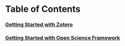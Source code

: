 # Table of Contents

### [Getting Started with Zotero](https://rootsandberries.github.io/CMU_Workshops/zotero/)
### [Getting Started with Open Science Framework](https://rootsandberries.github.io/CMU_Workshops/osf/)
